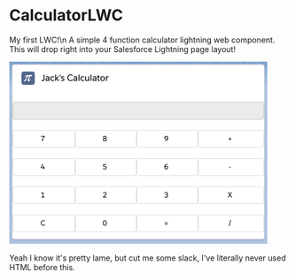 # CalculatorLWC
My first LWC!\n
A simple 4 function calculator lightning web component.  This will drop right into your Salesforce Lightning page layout!

![alt text](LWCSS.png)

Yeah I know it's pretty lame, but cut me some slack, I've literally never used HTML before this.
